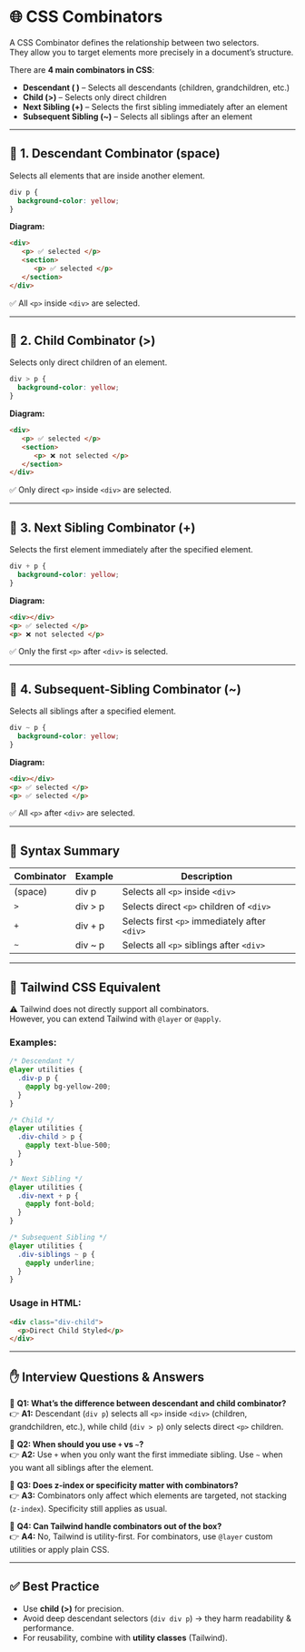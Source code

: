 # 🌐 CSS Combinators

A CSS Combinator defines the relationship between two selectors.  
They allow you to target elements more precisely in a document’s structure.

There are **4 main combinators in CSS**:

- **Descendant ( )** – Selects all descendants (children, grandchildren, etc.)  
- **Child (>)** – Selects only direct children  
- **Next Sibling (+)** – Selects the first sibling immediately after an element  
- **Subsequent Sibling (~)** – Selects all siblings after an element  

---

## 📘 1. Descendant Combinator (space)
Selects all elements that are inside another element.

```css
div p {
  background-color: yellow;
}
```

**Diagram:**
```html
<div>
   <p> ✅ selected </p>
   <section>
      <p> ✅ selected </p>
   </section>
</div>
```

✅ All `<p>` inside `<div>` are selected.

---

## 📘 2. Child Combinator (>)
Selects only direct children of an element.

```css
div > p {
  background-color: yellow;
}
```

**Diagram:**
```html
<div>
   <p> ✅ selected </p>
   <section>
      <p> ❌ not selected </p>
   </section>
</div>
```

✅ Only direct `<p>` inside `<div>` are selected.

---

## 📘 3. Next Sibling Combinator (+)
Selects the first element immediately after the specified element.

```css
div + p {
  background-color: yellow;
}
```

**Diagram:**
```html
<div></div>
<p> ✅ selected </p>
<p> ❌ not selected </p>
```

✅ Only the first `<p>` after `<div>` is selected.

---

## 📘 4. Subsequent-Sibling Combinator (~)
Selects all siblings after a specified element.

```css
div ~ p {
  background-color: yellow;
}
```

**Diagram:**
```html
<div></div>
<p> ✅ selected </p>
<p> ✅ selected </p>
```

✅ All `<p>` after `<div>` are selected.

---

## 📝 Syntax Summary

| Combinator | Example   | Description                           |
|------------|-----------|---------------------------------------|
| (space)    | div p     | Selects all `<p>` inside `<div>`      |
| `>`        | div > p   | Selects direct `<p>` children of `<div>` |
| `+`        | div + p   | Selects first `<p>` immediately after `<div>` |
| `~`        | div ~ p   | Selects all `<p>` siblings after `<div>` |

---

## 🎨 Tailwind CSS Equivalent

⚠️ Tailwind does not directly support all combinators.  
However, you can extend Tailwind with `@layer` or `@apply`.

### Examples:
```css
/* Descendant */
@layer utilities {
  .div-p p {
    @apply bg-yellow-200;
  }
}

/* Child */
@layer utilities {
  .div-child > p {
    @apply text-blue-500;
  }
}

/* Next Sibling */
@layer utilities {
  .div-next + p {
    @apply font-bold;
  }
}

/* Subsequent Sibling */
@layer utilities {
  .div-siblings ~ p {
    @apply underline;
  }
}
```

### Usage in HTML:
```html
<div class="div-child">
  <p>Direct Child Styled</p>
</div>
```

---

## ✋ Interview Questions & Answers

🙋 **Q1: What’s the difference between descendant and child combinator?**  
👉 **A1:** Descendant (`div p`) selects all `<p>` inside `<div>` (children, grandchildren, etc.), while child (`div > p`) only selects direct `<p>` children.

🙋 **Q2: When should you use `+` vs `~`?**  
👉 **A2:** Use `+` when you only want the first immediate sibling. Use `~` when you want all siblings after the element.

🙋 **Q3: Does z-index or specificity matter with combinators?**  
👉 **A3:** Combinators only affect which elements are targeted, not stacking (`z-index`). Specificity still applies as usual.

🙋 **Q4: Can Tailwind handle combinators out of the box?**  
👉 **A4:** No, Tailwind is utility-first. For combinators, use `@layer` custom utilities or apply plain CSS.

---

## ✅ Best Practice
- Use **child (>)** for precision.  
- Avoid deep descendant selectors (`div div p`) → they harm readability & performance.  
- For reusability, combine with **utility classes** (Tailwind).  
